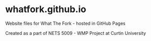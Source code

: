 # whatfork.github.io
Website files for What The Fork - hosted in GitHub Pages

Created as a part of NETS 5009 - WMP Project at Curtin University
